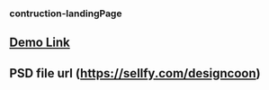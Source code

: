 ### contruction-landingPage
## [Demo Link](https://mabadsa.github.io/Contruction-landingPage/)
## PSD file url (https://sellfy.com/designcoon)
